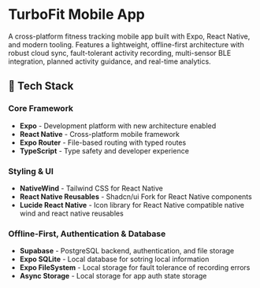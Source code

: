 # TurboFit Mobile App

A cross-platform fitness tracking mobile app built with Expo, React Native, and modern tooling. Features a lightweight, offline-first architecture with robust cloud sync, fault-tolerant activity recording, multi-sensor BLE integration, planned activity guidance, and real-time analytics.

## 📱 Tech Stack

### Core Framework

* **Expo** - Development platform with new architecture enabled
* **React Native** - Cross-platform mobile framework
* **Expo Router** - File-based routing with typed routes
* **TypeScript** - Type safety and developer experience

### Styling & UI

* **NativeWind** - Tailwind CSS for React Native
* **React Native Reusables** - Shadcn/ui Fork for React Native components
* **Lucide React Native** - Icon library for React Native compatible native wind and react native reusables

### Offline-First, Authentication & Database

* **Supabase** - PostgreSQL backend, authentication, and file storage
* **Expo SQLite** - Local database for sotring local information
* **Expo FileSystem** - Local storage for fault tolerance of recording errors
* **Async Storage** - Local storage for app auth state storage

